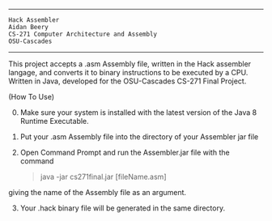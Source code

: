 --------------------------------------------------
    Hack Assembler
    Aidan Beery
    CS-271 Computer Architecture and Assembly
    OSU-Cascades
-------------------------------------------------
This project accepts a .asm Assembly file, written in the Hack assembler langage, and converts it to binary instructions to be executed by a CPU. 
Written in Java, developed for the OSU-Cascades CS-271 Final Project.

(How To Use)


0) Make sure your system is installed with the latest version of the Java 8 Runtime Executable. 

1) Put your .asm Assembly file into the directory of your Assembler jar file 

2) Open Command Prompt and run the Assembler.jar file with the command 

    >java -jar cs271final.jar [fileName.asm]
    
giving the name of the Assembly file as an argument.

3) Your .hack binary file will be generated in the same directory. 

